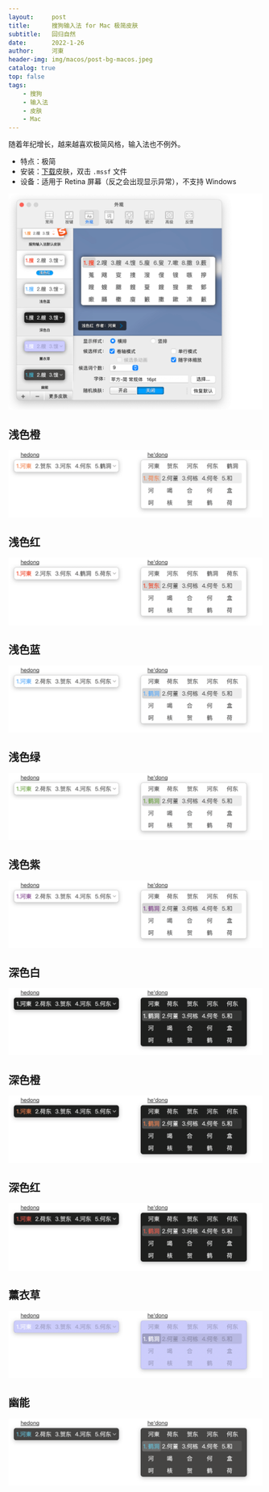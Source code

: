 ```yaml
---
layout:     post
title:      搜狗输入法 for Mac 极简皮肤
subtitle:   回归自然
date:       2022-1-26
author:     河東
header-img: img/macos/post-bg-macos.jpeg
catalog: true
top: false
tags:
    - 搜狗
    - 输入法
    - 皮肤
    - Mac
---
```


随着年纪增长，越来越喜欢极简风格，输入法也不例外。

* 特点：极简  
* 安装：[下载](https://github.com/ssnhd/sogou-skin/archive/refs/heads/main.zip)皮肤，双击 `.mssf` 文件
* 设备：适用于 Retina 屏幕（反之会出现显示异常），不支持 Windows


![](/img/sogou/01.png)

## 浅色橙

![](/img/sogou/浅色橙.png)

## 浅色红


![](/img/sogou/浅色红.png)

## 浅色蓝

![](/img/sogou/浅色蓝.png)

## 浅色绿
![](/img/sogou/浅色绿.png)

## 浅色紫
![](/img/sogou/浅色紫.png)


## 深色白
![](/img/sogou/深色白.png)

## 深色橙
![](/img/sogou/深色橙.png)

## 深色红
![](/img/sogou/深色红.png)

## 薰衣草

![](/img/sogou/薰衣草.png)

## 幽能
![](/img/sogou/幽能.png)